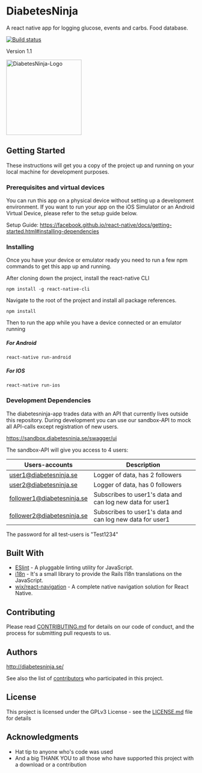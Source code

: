 # DiabetesNinja
A react native app for logging glucose, events and carbs. Food database.

[![Build status](https://build.appcenter.ms/v0.1/apps/4e1768b9-87d6-496a-a570-130254a349aa/branches/master/badge)](https://appcenter.ms)

Version 1.1

<img src="https://github.com/hanssonfredrik/diabetesninja/blob/master/logo-text.jpg" alt="DiabetesNinja-Logo" width="200px">


## Getting Started

These instructions will get you a copy of the project up and running on your local machine for development purposes.

### Prerequisites and virtual devices
You can run this app on a physical device without setting up a development environment. If you want to run your app on the iOS Simulator or an Android Virtual Device, please refer to the setup guide below.

Setup Guide: https://facebook.github.io/react-native/docs/getting-started.html#installing-dependencies

### Installing

Once you have your device or emulator ready you need to run a few npm commands to get this app up and running.

After cloning down the project, install the react-native CLI

```
npm install -g react-native-cli
```

Navigate to the root of the project and install all package references.

```
npm install
```

Then to run the app while you have a device connected or an emulator running
##### For Android
```
react-native run-android
```
##### For IOS
```
react-native run-ios
```

### Development Dependencies
The diabetesninja-app trades data with an API that currently lives outside this repository.
During development you can use our sandbox-API to mock all API-calls except registration of new users.

https://sandbox.diabetesninja.se/swagger/ui

The sandbox-API will give you access to 4 users:

| Users-accounts | Description |
| -------------- | ----------- |
| user1@diabetesninja.se | Logger of data, has 2 followers |
| user2@diabetesninja.se | Logger of data, has 0 followers |
| follower1@diabetesninja.se | Subscribes to user1's data and can log new data for user1 |
| follower2@diabetesninja.se | Subscribes to user1's data and can log new data for user1 |

The password for all test-users is "Test1234"

## Built With

* [ESlint](https://eslint.org/) - A pluggable linting utility for JavaScript.
* [i18n](https://github.com/mashpie/i18n-node/) - It's a small library to provide the Rails I18n translations on the JavaScript.
* [wix/react-navigation](https://github.com/wix/react-native-navigation/) - A complete native navigation solution for React Native.

## Contributing

Please read [CONTRIBUTING.md](CONTRIBUTOR.md) for details on our code of conduct, and the process for submitting pull requests to us.


## Authors

http://diabetesninja.se/

See also the list of [contributors](https://github.com/stratiteq/diabetesninja/contributors) who participated in this project.

## License

This project is licensed under the GPLv3 License - see the [LICENSE.md](LICENSE) file for details

## Acknowledgments

* Hat tip to anyone who's code was used
* And a big THANK YOU to all those who have supported this project with a download or a contribution
